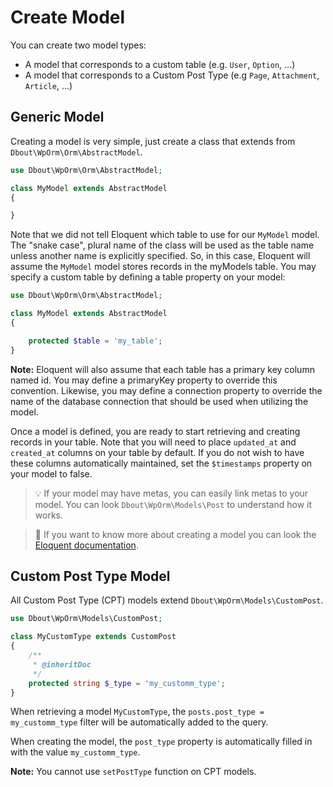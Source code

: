 # Create Model

You can create two model types:

- A model that corresponds to a custom table (e.g. `User`, `Option`, ...)
- A model that corresponds to a Custom Post Type (e.g `Page`, `Attachment`, `Article`, ...)

## Generic Model

Creating a model is very simple, just create a class that extends from `Dbout\WpOrm\Orm\AbstractModel`.

```php
use Dbout\WpOrm\Orm\AbstractModel;

class MyModel extends AbstractModel 
{

}
```

Note that we did not tell Eloquent which table to use for our `MyModel` model. The "snake case", plural name of the class will be used as the table name unless another name is explicitly specified. So, in this case, Eloquent will assume the `MyModel` model stores records in the myModels table. You may specify a custom table by defining a table property on your model:

```php
use Dbout\WpOrm\Orm\AbstractModel;

class MyModel extends AbstractModel
{

    protected $table = 'my_table';
}
```

**Note:** Eloquent will also assume that each table has a primary key column named id. You may define a primaryKey property to override this convention. Likewise, you may define a connection property to override the name of the database connection that should be used when utilizing the model.

Once a model is defined, you are ready to start retrieving and creating records in your table. Note that you will need to place `updated_at` and `created_at` columns on your table by default. If you do not wish to have these columns automatically maintained, set the `$timestamps` property on your model to false.

> 💡 If your model may have metas, you can easily link metas to your model. You can look `Dbout\WpOrm\Models\Post` to understand how it works.

> 📘 If you want to know more about creating a model you can look the [Eloquent documentation](https://laravel.com/docs/5.0/eloquent#basic-usage).

## Custom Post Type Model

All Custom Post Type (CPT) models extend `Dbout\WpOrm\Models\CustomPost`.

```php
use Dbout\WpOrm\Models\CustomPost;

class MyCustomType extends CustomPost
{
    /**
     * @inheritDoc
     */
    protected string $_type = 'my_customm_type';
}
```

When retrieving a model `MyCustomType`, the `posts.post_type = my_customm_type` filter will be automatically added to the query.

When creating the model, the `post_type` property is automatically filled in with the value `my_customm_type`.

**Note:** You cannot use `setPostType` function on CPT models.